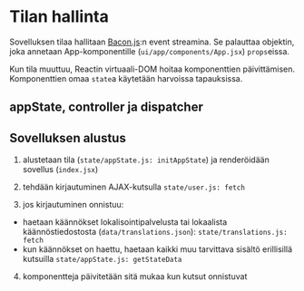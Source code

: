 # Tilan hallinta

Sovelluksen tilaa hallitaan [Bacon.js](https://baconjs.github.io/):n event streamina.
Se palauttaa objektin, joka annetaan App-komponentille (`ui/app/components/App.jsx`) 
`props`eissa. 

Kun tila muuttuu, Reactin virtuaali-DOM hoitaa 
komponenttien päivittämisen. Komponenttien omaa `state`a käytetään harvoissa tapauksissa.

## appState, controller ja dispatcher



## Sovelluksen alustus

1. alustetaan tila (`state/appState.js: initAppState`) ja 
renderöidään sovellus (`index.jsx`)

2. tehdään kirjautuminen AJAX-kutsulla `state/user.js: fetch`

3. jos kirjautuminen onnistuu:
- haetaan käännökset lokalisointipalvelusta 
tai lokaalista käännöstiedostosta (`data/translations.json`):
`state/translations.js: fetch`
- kun käännökset on haettu, haetaan kaikki muu tarvittava sisältö erillisillä kutsuilla
`state/appState.js: getStateData`

4. komponentteja päivitetään sitä mukaa kun kutsut onnistuvat
